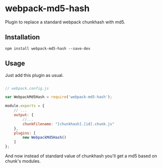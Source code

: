 # webpack-md5-hash
Plugin to replace a standard webpack chunkhash with md5.

## Installation

```
npm install webpack-md5-hash --save-dev
```

## Usage

Just add this plugin as usual.

``` javascript

// webpack.config.js

var WebpackMd5Hash = require('webpack-md5-hash');

module.exports = {
    // ...
    output: {
        //...
        chunkFilename: "[chunkhash].[id].chunk.js"
    },
    plugins: [
        new WebpackMd5Hash()
    ]
};

```

And now instead of standard value of chunkhash you'll get a md5 based on chunk's modules.
